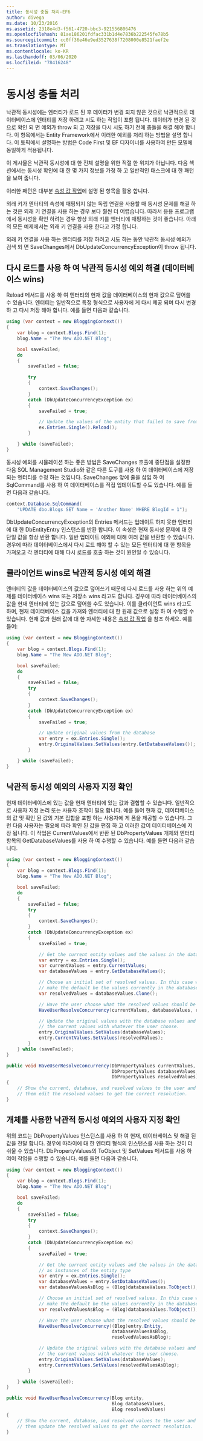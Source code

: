 ```yaml
---
title: 동시성 충돌 처리-EF6
author: divega
ms.date: 10/23/2016
ms.assetid: 2318e4d3-f561-4720-bbc3-921556806476
ms.openlocfilehash: 81ae186201fdfac331b1d4e7836b222545fe78b5
ms.sourcegitcommit: cc0ff36e46e9ed3527638f7208000e8521faef2e
ms.translationtype: MT
ms.contentlocale: ko-KR
ms.lasthandoff: 03/06/2020
ms.locfileid: "78416248"
---
```

# <a name="handling-concurrency-conflicts"></a>동시성 충돌 처리
낙관적 동시성에는 엔터티가 로드 된 후 데이터가 변경 되지 않은 것으로 낙관적으로 데이터베이스에 엔터티를 저장 하려고 시도 하는 작업이 포함 됩니다. 데이터가 변경 된 것으로 확인 되 면 예외가 throw 되 고 저장을 다시 시도 하기 전에 충돌을 해결 해야 합니다. 이 항목에서는 Entity Framework에서 이러한 예외를 처리 하는 방법을 설명 합니다. 이 토픽에서 설명하는 방법은 Code First 및 EF 디자이너를 사용하여 만든 모델에 동일하게 적용됩니다.  

이 게시물은 낙관적 동시성에 대 한 전체 설명을 위한 적절 한 위치가 아닙니다. 다음 섹션에서는 동시성 확인에 대 한 몇 가지 정보를 가정 하 고 일반적인 태스크에 대 한 패턴을 보여 줍니다.  

이러한 패턴은 대부분 [속성 값 작업](~/ef6/saving/change-tracking/property-values.md)에 설명 된 항목을 활용 합니다.  

외래 키가 엔터티의 속성에 매핑되지 않는 독립 연결을 사용할 때 동시성 문제를 해결 하는 것은 외래 키 연결을 사용 하는 경우 보다 훨씬 더 어렵습니다. 따라서 응용 프로그램에서 동시성을 확인 하려는 경우 항상 외래 키를 엔터티에 매핑하는 것이 좋습니다. 아래의 모든 예제에서는 외래 키 연결을 사용 한다고 가정 합니다.  

외래 키 연결을 사용 하는 엔터티를 저장 하려고 시도 하는 동안 낙관적 동시성 예외가 검색 되 면 SaveChanges에서 DbUpdateConcurrencyException이 throw 됩니다.  

## <a name="resolving-optimistic-concurrency-exceptions-with-reload-database-wins"></a>다시 로드를 사용 하 여 낙관적 동시성 예외 해결 (데이터베이스 wins)  

Reload 메서드를 사용 하 여 엔터티의 현재 값을 데이터베이스의 현재 값으로 덮어쓸 수 있습니다. 엔터티는 일반적으로 특정 형식으로 사용자에 게 다시 제공 되며 다시 변경 하 고 다시 저장 해야 합니다. 예를 들면 다음과 같습니다.  

``` csharp
using (var context = new BloggingContext())
{
    var blog = context.Blogs.Find(1);
    blog.Name = "The New ADO.NET Blog";

    bool saveFailed;
    do
    {
        saveFailed = false;

        try
        {
            context.SaveChanges();
        }
        catch (DbUpdateConcurrencyException ex)
        {
            saveFailed = true;

            // Update the values of the entity that failed to save from the store
            ex.Entries.Single().Reload();
        }

    } while (saveFailed);
}
```  

동시성 예외를 시뮬레이션 하는 좋은 방법은 SaveChanges 호출에 중단점을 설정한 다음 SQL Management Studio와 같은 다른 도구를 사용 하 여 데이터베이스에 저장 되는 엔터티를 수정 하는 것입니다. SaveChanges 앞에 줄을 삽입 하 여 SqlCommand를 사용 하 여 데이터베이스를 직접 업데이트할 수도 있습니다. 예를 들면 다음과 같습니다.  

``` csharp
context.Database.SqlCommand(
    "UPDATE dbo.Blogs SET Name = 'Another Name' WHERE BlogId = 1");
```  

DbUpdateConcurrencyException의 Entries 메서드는 업데이트 하지 못한 엔터티에 대 한 DbEntityEntry 인스턴스를 반환 합니다. 이 속성은 현재 동시성 문제에 대 한 단일 값을 항상 반환 합니다. 일반 업데이트 예외에 대해 여러 값을 반환할 수 있습니다. 경우에 따라 데이터베이스에서 다시 로드 해야 할 수 있는 모든 엔터티에 대 한 항목을 가져오고 각 엔터티에 대해 다시 로드를 호출 하는 것이 원인일 수 있습니다.  

## <a name="resolving-optimistic-concurrency-exceptions-as-client-wins"></a>클라이언트 wins로 낙관적 동시성 예외 해결  

엔터티의 값을 데이터베이스의 값으로 덮어쓰기 때문에 다시 로드를 사용 하는 위의 예제를 데이터베이스 wins 또는 저장소 wins 라고도 합니다. 경우에 따라 데이터베이스의 값을 현재 엔터티에 있는 값으로 덮어쓸 수도 있습니다. 이를 클라이언트 wins 라고도 하며, 현재 데이터베이스 값을 가져와 엔터티에 대 한 원래 값으로 설정 하 여 수행할 수 있습니다. 현재 값과 원래 값에 대 한 자세한 내용은 [속성 값 작업](~/ef6/saving/change-tracking/property-values.md) 을 참조 하세요. 예를 들어:  

``` csharp
using (var context = new BloggingContext())
{
    var blog = context.Blogs.Find(1);
    blog.Name = "The New ADO.NET Blog";

    bool saveFailed;
    do
    {
        saveFailed = false;
        try
        {
            context.SaveChanges();
        }
        catch (DbUpdateConcurrencyException ex)
        {
            saveFailed = true;

            // Update original values from the database
            var entry = ex.Entries.Single();
            entry.OriginalValues.SetValues(entry.GetDatabaseValues());
        }

    } while (saveFailed);
}
```  

## <a name="custom-resolution-of-optimistic-concurrency-exceptions"></a>낙관적 동시성 예외의 사용자 지정 확인  

현재 데이터베이스에 있는 값을 현재 엔터티에 있는 값과 결합할 수 있습니다. 일반적으로 사용자 지정 논리 또는 사용자 조작이 필요 합니다. 예를 들어 현재 값, 데이터베이스의 값 및 확인 된 값의 기본 집합을 포함 하는 사용자에 게 폼을 제공할 수 있습니다. 그런 다음 사용자는 필요에 따라 확인 된 값을 편집 하 고 이러한 값이 데이터베이스에 저장 됩니다. 이 작업은 CurrentValues에서 반환 된 DbPropertyValues 개체와 엔터티 항목의 GetDatabaseValues를 사용 하 여 수행할 수 있습니다. 예를 들면 다음과 같습니다.  

``` csharp
using (var context = new BloggingContext())
{
    var blog = context.Blogs.Find(1);
    blog.Name = "The New ADO.NET Blog";

    bool saveFailed;
    do
    {
        saveFailed = false;
        try
        {
            context.SaveChanges();
        }
        catch (DbUpdateConcurrencyException ex)
        {
            saveFailed = true;

            // Get the current entity values and the values in the database
            var entry = ex.Entries.Single();
            var currentValues = entry.CurrentValues;
            var databaseValues = entry.GetDatabaseValues();

            // Choose an initial set of resolved values. In this case we
            // make the default be the values currently in the database.
            var resolvedValues = databaseValues.Clone();

            // Have the user choose what the resolved values should be
            HaveUserResolveConcurrency(currentValues, databaseValues, resolvedValues);

            // Update the original values with the database values and
            // the current values with whatever the user choose.
            entry.OriginalValues.SetValues(databaseValues);
            entry.CurrentValues.SetValues(resolvedValues);
        }
    } while (saveFailed);
}

public void HaveUserResolveConcurrency(DbPropertyValues currentValues,
                                       DbPropertyValues databaseValues,
                                       DbPropertyValues resolvedValues)
{
    // Show the current, database, and resolved values to the user and have
    // them edit the resolved values to get the correct resolution.
}
```  

## <a name="custom-resolution-of-optimistic-concurrency-exceptions-using-objects"></a>개체를 사용한 낙관적 동시성 예외의 사용자 지정 확인  

위의 코드는 DbPropertyValues 인스턴스를 사용 하 여 현재, 데이터베이스 및 해결 된 값을 전달 합니다. 경우에 따라이에 대 한 엔터티 형식의 인스턴스를 사용 하는 것이 더 쉬울 수 있습니다. DbPropertyValues의 ToObject 및 SetValues 메서드를 사용 하 여이 작업을 수행할 수 있습니다. 예를 들면 다음과 같습니다.  

``` csharp
using (var context = new BloggingContext())
{
    var blog = context.Blogs.Find(1);
    blog.Name = "The New ADO.NET Blog";

    bool saveFailed;
    do
    {
        saveFailed = false;
        try
        {
            context.SaveChanges();
        }
        catch (DbUpdateConcurrencyException ex)
        {
            saveFailed = true;

            // Get the current entity values and the values in the database
            // as instances of the entity type
            var entry = ex.Entries.Single();
            var databaseValues = entry.GetDatabaseValues();
            var databaseValuesAsBlog = (Blog)databaseValues.ToObject();

            // Choose an initial set of resolved values. In this case we
            // make the default be the values currently in the database.
            var resolvedValuesAsBlog = (Blog)databaseValues.ToObject();

            // Have the user choose what the resolved values should be
            HaveUserResolveConcurrency((Blog)entry.Entity,
                                       databaseValuesAsBlog,
                                       resolvedValuesAsBlog);

            // Update the original values with the database values and
            // the current values with whatever the user choose.
            entry.OriginalValues.SetValues(databaseValues);
            entry.CurrentValues.SetValues(resolvedValuesAsBlog);
        }

    } while (saveFailed);
}

public void HaveUserResolveConcurrency(Blog entity,
                                       Blog databaseValues,
                                       Blog resolvedValues)
{
    // Show the current, database, and resolved values to the user and have
    // them update the resolved values to get the correct resolution.
}
```  
